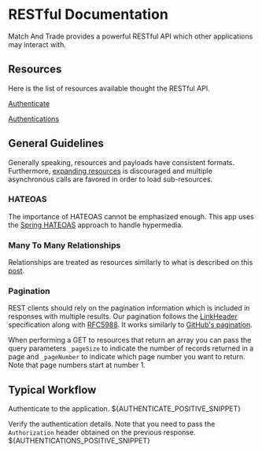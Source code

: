 RESTful Documentation
=====================
Match And Trade provides a powerful RESTful API which other applications may interact with.

Resources
---------
Here is the list of resources available thought the RESTful API.

[Authenticate][1]

[Authentications][2]


General Guidelines
------------------
Generally speaking, resources and payloads have consistent formats. Furthermore, [expanding resources][7] is discouraged and multiple asynchronous calls are favored in order to load sub-resources.
### HATEOAS
The importance of HATEOAS cannot be emphasized enough. This app uses the [Spring HATEOAS][8] approach to handle hypermedia.
### Many To Many Relationships
Relationships are treated as resources similarly to what is described on this [post][6].
### Pagination
REST clients should rely on the pagination information which is included in responses with multiple results. Our pagination follows the [LinkHeader][10] specification along with [RFC5988][11]. It works similarly to [GitHub's pagination][9].

When performing a GET to resources that return an array you can pass the query parameters `_pageSize` to indicate the number of records returned in a page and `_pageNumber` to indicate which page number you want to return. Note that page numbers start at number 1.

Typical Workflow
----------------
Authenticate to the application.
${AUTHENTICATE_POSITIVE_SNIPPET}

Verify the authentication details. Note that you need to pass the `Authorization` header obtained on the previous response. 
${AUTHENTICATIONS_POSITIVE_SNIPPET}



[1]: rest/authenticate.md
[2]: rest/authentications.md
[6]: https://rafaelsantosbra.wordpress.com/2016/10/18/many-to-many-relationships-for-rest-api-with-a-relationship-attribute/ "REST API Many to Many relationship"
[7]: http://venkat.io/posts/expanding-your-rest-api/ "REST API Expand Resources"
[8]: https://spring.io/understanding/HATEOAS "Spring HATEOAS"
[9]: https://developer.github.com/guides/traversing-with-pagination/ "GitHub Pagination"
[10]: https://www.w3.org/wiki/LinkHeader "LinkHeader Specification"
[11]: http://www.rfc-editor.org/rfc/rfc5988.txt "rfc5988"